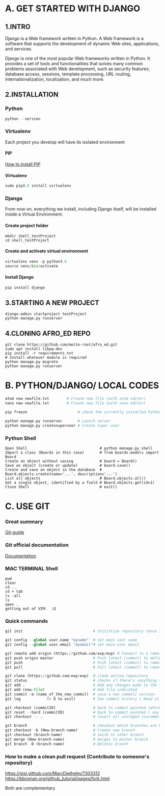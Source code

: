 #  A. GET STARTED WITH DJANGO   

##  1.INTRO 

Django is a Web framework written in Python. A Web framework is a software that supports
the development of dynamic Web sites, applications, and services.

Django is one of the most popular Web frameworks written in Python. It provides a set
of tools and functionalities that solves many common problems associated with Web
development, such as security features, database access, sessions, template processing,
URL routing, internationalization, localization, and much more.

## 2.INSTALLATION

### Python

```python
python --version
```

### Virtualenv

Each project you develop will have its isolated environment

#### PIP

 [How to install PIP](https://www.liquidweb.com/kb/install-pip-windows/) 


#### Virtualenv

```python
sudo pip3.6 install virtualenv
```


 
### Django

From now on, everything we install, including Django itself, will be installed inside a Virtual Environment.

#### Create project folder

```bas
mkdir shell_testProject
cd shell_testProject
```




#### Create and activate virtual environment

```python
virtualenv venv -p python3.6
source venv/bin/activate
```


#### Install Django

```python
pip install django
```



## 3.STARTING A NEW PROJECT

```pyth
django-admin startproject testProject
python manage.py runserver
```
	

## 4.CLONING AFRO_ED REPO

```pyth
git clone https://github.com/meite-root/afro_ed.git
sudo apt install libpq-dev
pip install -r requirements.txt
# Install whatever module is required
python manage.py migrate
python manage.py runserver
```



# B. PYTHON/DJANGO/ LOCAL CODES 

```python
atom new newfile.txt        # Create new file (with atom editor)
nano new newfile.txt        # Create new file (with nano editor)

pip freeze                       # check the currently installed Python libraries

python manage.py runserver       # Launch server
python manage.py createsuperuser # Create super user


```
                                        
### Python Shell

```pyt
Open Shell                                 # python manage.py shell
Import a class (Boards in this case)       # from boards.models import Board
Create an object without saving	           # board = Board()
Save an object (create or update)	       # board.save()
Create and save an object in the database  # Board.objects.create(name='...', description='...')
List all objects                           # Board.objects.all()
Get a single object, identified by a field # Board.objects.get(id=1) 
Close Shell                                # exit()

```



#  C. USE GIT 

### Great summary

[Git-guide](https://rogerdudler.github.io/git-guide/)


### Git official documentation

[Documentation](https://git-scm.com/book/en/v2/Git-Basics-Getting-a-Git-Repository)

  
### MAC TERMINAL Shell

```bas
pwd
clear 
cd ..
cd + tab
ls -all
ls
open .
getting out of VIM:  :Q
```       


### Quick commands

```python
git init                                # Initialize repository (once in folder)

git config --global user.name "myname"  # set main user name
git config --global user.email "myemail"# set main user email

git remote add origin (https://github.com/exp/exp) # Connect to a remote repo (origin could be any name)
git push origin master                  # Push latest (commit) to defined remote repo
git push                                # Push latest (commit) to remote repo
git pull                                # Pull latest (commit) to remote repo

git clone (https://github.com/exp/exp)  # clone online repository
git status                              # checks if there's sanything to commit
git add .                               # Add any changes made to the folder
git add (new-file)                      # Add file indicated
git commit -m (name_of_the_new_commit)  # save a new commit/ version
git log            (+ Q to exit)        # See commit history ( Head is the latest commit)

git checkout (commitID)                 # back to commit pointed (which is ejected from the master branch for that purpose)
git reset --hard (commitID)             # back to commit pointed ( any commit after that is deleted)
git checkout -- .                       # revert all unstaged (uncommitted) changes and get back to last commit

git branch                              # checkout which branches are here and which one you are in
git checkout -b (New-branch-name)       # Create new branch 
git checkout (branch-name)              # swich to other branch
git merge (New-branch-name)             # merges to master branch
git branch -D (branch-name)             # Deletes branch


```



### How to make a clean pull request (Contribute to someone's repository)

https://gist.github.com/MarcDiethelm/7303312
https://kbroman.org/github_tutorial/pages/fork.html

Both are complementary
